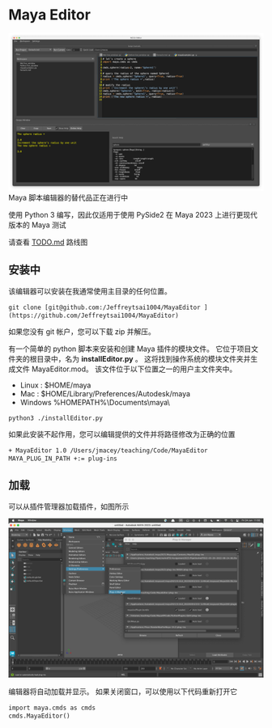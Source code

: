 # Maya Editor

![alt](images/Screenshot.png)
Maya 脚本编辑器的替代品正在进行中

使用 Python 3 编写，因此仅适用于使用 PySide2 在 Maya 2023 上进行更现代版本的 Maya 测试

请查看 [TODO.md](TODO.md) 路线图

## 安装中

该编辑器可以安装在我通常使用主目录的任何位置。

```
git clone [git@github.com:/Jeffreytsai1004/MayaEditor ](https://github.com/Jeffreytsai1004/MayaEditor)
```

如果您没有 git 帐户，您可以下载 zip 并解压。

有一个简单的 python 脚本来安装和创建 Maya 插件的模块文件。 它位于项目文件夹的根目录中，名为 **installEditor.py** 。 这将找到操作系统的模块文件夹并生成文件 MayaEditor.mod。 该文件位于以下位置之一的用户主文件夹中。

- Linux : $HOME/maya
- Mac : $HOME/Library/Preferences/Autodesk/maya
- Windows  %HOMEPATH%\\Documents\\maya\\

```
python3 ./installEditor.py
```


如果此安装不起作用，您可以编辑提供的文件并将路径修改为正确的位置

```
+ MayaEditor 1.0 /Users/jmacey/teaching/Code/MayaEditor
MAYA_PLUG_IN_PATH +:= plug-ins
```

## 加载

可以从插件管理器加载插件，如图所示

![alt](images/loadplugin.png)

编辑器将自动加载并显示。 如果关闭窗口，可以使用以下代码重新打开它

```
import maya.cmds as cmds
cmds.MayaEditor()
```


